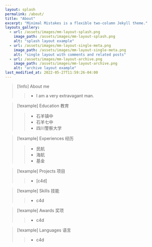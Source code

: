```yaml
---
layout: splash
permalink: /about/
title: "About"
excerpt: "Minimal Mistakes is a flexible two-column Jekyll theme."
layouts_gallery:
  - url: /assets/images/mm-layout-splash.png
    image_path: /assets/images/mm-layout-splash.png
    alt: "splash layout example"
  - url: /assets/images/mm-layout-single-meta.png
    image_path: /assets/images/mm-layout-single-meta.png
    alt: "single layout with comments and related posts"
  - url: /assets/images/mm-layout-archive.png
    image_path: /assets/images/mm-layout-archive.png
    alt: "archive layout example"
last_modified_at: 2022-05-27T11:59:26-04:00
---
```




>[!info]  About me
>> - I am a very extravagant man.


>[!example] Education 教育
>> - 石羊镇中
>> - 石羊七中
>> - 四川警察大学


>[!example] Experiences 经历
>> - 民航
>> - 海航
>> - 基金


>[!example] Projects 项目
>> - [c4d]

>[!example] Skills 技能
>> - c4d

>[!example] Awards 奖项
>> - c4d

>[!example]  Languages 语言
>> - c4d
